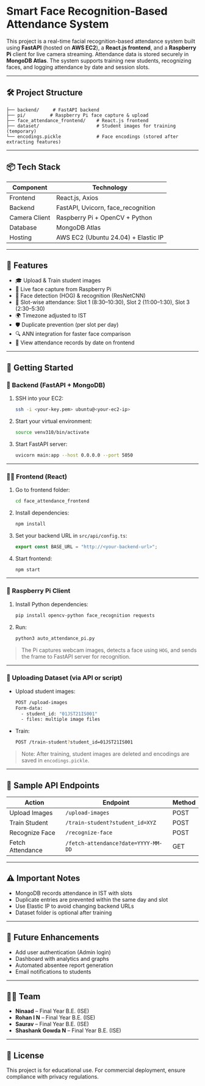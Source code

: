 
# Smart Face Recognition-Based Attendance System

This project is a real-time facial recognition-based attendance system built using **FastAPI** (hosted on **AWS EC2**), a **React.js frontend**, and a **Raspberry Pi** client for live camera streaming. Attendance data is stored securely in **MongoDB Atlas**. The system supports training new students, recognizing faces, and logging attendance by date and session slots.

---

## 🛠️ Project Structure

```
├── backend/     # FastAPI backend
├── pi/         # Raspberry Pi face capture & upload
├── face_attendance_frontend/    # React.js frontend
├── dataset/                     # Student images for training (temporary)
└── encodings.pickle             # Face encodings (stored after extracting features)
```

---

## 📦 Tech Stack

| Component         | Technology                            |
|------------------|----------------------------------------|
| Frontend         | React.js, Axios                        |
| Backend          | FastAPI, Uvicorn, face_recognition     |
| Camera Client    | Raspberry Pi + OpenCV + Python         |
| Database         | MongoDB Atlas                          |
| Hosting          | AWS EC2 (Ubuntu 24.04) + Elastic IP    |

---

## 🧠 Features

- 🎓 Upload & Train student images
- 📸 Live face capture from Raspberry Pi
- 🧠 Face detection (HOG) & recognition (ResNetCNN)
- 📆 Slot-wise attendance: Slot 1 (8:30–10:30), Slot 2 (11:00–1:30), Slot 3 (2:30–5:30)
- 🌍 Timezone adjusted to IST
- 🛡️ Duplicate prevention (per slot per day)
- 🔍 ANN integration for faster face comparison
- 🧾 View attendance records by date on frontend

---

## 🚀 Getting Started

### 🔧 Backend (FastAPI + MongoDB)

1. SSH into your EC2:
   ```bash
   ssh -i <your-key.pem> ubuntu@<your-ec2-ip>
   ```

2. Start your virtual environment:
   ```bash
   source venv310/bin/activate
   ```

3. Start FastAPI server:
   ```bash
   uvicorn main:app --host 0.0.0.0 --port 5050
   ```

---

### 🧑‍💻 Frontend (React)

1. Go to frontend folder:
   ```bash
   cd face_attendance_frontend
   ```

2. Install dependencies:
   ```bash
   npm install
   ```

3. Set your backend URL in `src/api/config.ts`:
   ```ts
   export const BASE_URL = "http://<your-backend-url>";
   ```

4. Start frontend:
   ```bash
   npm start
   ```

---

### 🎥 Raspberry Pi Client

1. Install Python dependencies:
   ```bash
   pip install opencv-python face_recognition requests
   ```

2. Run:
   ```bash
   python3 auto_attendance_pi.py
   ```

> The Pi captures webcam images, detects a face using `HOG`, and sends the frame to FastAPI server for recognition.

---

### 📁 Uploading Dataset (via API or script)

- Upload student images:
  ```bash
  POST /upload-images
  Form-data:
    - student_id: "01JST21IS001"
    - files: multiple image files
  ```

- Train:
  ```bash
  POST /train-student?student_id=01JST21IS001
  ```

> Note: After training, student images are deleted and encodings are saved in `encodings.pickle`.

---

## 🧾 Sample API Endpoints

| Action                     | Endpoint                              | Method |
|---------------------------|----------------------------------------|--------|
| Upload Images             | `/upload-images`                       | POST   |
| Train Student             | `/train-student?student_id=XYZ`       | POST   |
| Recognize Face            | `/recognize-face`                      | POST   |
| Fetch Attendance          | `/fetch-attendance?date=YYYY-MM-DD`   | GET    |

---

## ⚠️ Important Notes

- MongoDB records attendance in IST with slots
- Duplicate entries are prevented within the same day and slot
- Use Elastic IP to avoid changing backend URLs
- Dataset folder is optional after training

---

## 📌 Future Enhancements

- Add user authentication (Admin login)
- Dashboard with analytics and graphs
- Automated absentee report generation
- Email notifications to students

---

## 👨‍🎓 Team

- **Ninaad** – Final Year B.E. (ISE)
- **Rohan I N** – Final Year B.E. (ISE)
- **Saurav** – Final Year B.E. (ISE)
- **Shashank Gowda N** – Final Year B.E. (ISE)

---

## 📄 License

This project is for educational use. For commercial deployment, ensure compliance with privacy regulations.
